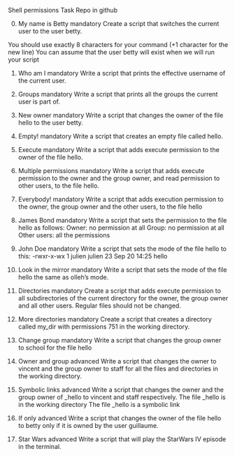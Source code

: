 Shell permissions Task Repo in github

0. My name is Betty
mandatory
Create a script that switches the current user to the user betty.

You should use exactly 8 characters for your command (+1 character for the new line)
You can assume that the user betty will exist when we will run your script

1. Who am I
mandatory
Write a script that prints the effective username of the current user.

2. Groups
mandatory
Write a script that prints all the groups the current user is part of.

3. New owner
mandatory
Write a script that changes the owner of the file hello to the user betty.

4. Empty!
mandatory
Write a script that creates an empty file called hello.

5. Execute
mandatory
Write a script that adds execute permission to the owner of the file hello.

6. Multiple permissions
mandatory
Write a script that adds execute permission to the owner and the group owner, and read permission to other users, to the file hello.

7. Everybody!
mandatory
Write a script that adds execution permission to the owner, the group owner and the other users, to the file hello

8. James Bond
mandatory
Write a script that sets the permission to the file hello as follows:
Owner: no permission at all
Group: no permission at all
Other users: all the permissions

9. John Doe
mandatory
Write a script that sets the mode of the file hello to this:
-rwxr-x-wx 1 julien julien 23 Sep 20 14:25 hello

10. Look in the mirror
mandatory
Write a script that sets the mode of the file hello the same as olleh’s mode.

11. Directories
mandatory
Create a script that adds execute permission to all subdirectories of the current directory for the owner, the group owner and all other users.
Regular files should not be changed.

12. More directories
mandatory
Create a script that creates a directory called my_dir with permissions 751 in the working directory.

13. Change group
mandatory
Write a script that changes the group owner to school for the file hello

14. Owner and group
advanced
Write a script that changes the owner to vincent and the group owner to staff for all the files and directories in the working directory.

15. Symbolic links
advanced
Write a script that changes the owner and the group owner of _hello to vincent and staff respectively.
The file _hello is in the working directory
The file _hello is a symbolic link

16. If only
advanced
Write a script that changes the owner of the file hello to betty only if it is owned by the user guillaume.

17. Star Wars
advanced
Write a script that will play the StarWars IV episode in the terminal.
